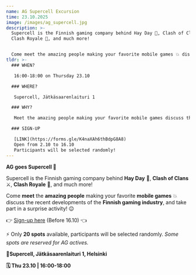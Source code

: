 ```yaml
---
name: AG Supercell Excursion
time: 23.10.2025
image: /images/ag_supercell.jpg
description: >-
  Supercell is the Finnish gaming company behind Hay Day 🐓, Clash of Clans ⚔️,
  Clash Royale 👑, and much more!


  Come meet the amazing people making your favorite mobile games 💥 discuss the recent developments of the Finnish gaming industry, and take part in a surprise activity! 😉
tldr: >-
  ### WHEN?

   16:00-18:00 on Thursday 23.10

  ### WHERE?

   Supercell, Jätkäsaarenlaituri 1

  ### WHY?

   Meet the amazing people making your favorite mobile games discuss the recent developments of the Finnish gaming industry, and take part in a surprise activity!

  ### SIGN-UP

   [LINK](https://forms.gle/K4naXAh6thBdpG8A8)
   Open from 2.10 to 16.10
   Participants will be selected randomly!
---
```

**AG goes Supercell 🏢**



Supercell is the Finnish gaming company behind **Hay Day** 🐓, **Clash of Clans** ⚔️, **Clash Royale** 👑, and much more!



Come **meet** the **amazing people** making your favorite **mobile games** 💥 discuss the recent developments of the **Finnish gaming industry**, and take part in a surprise activity! 😉



👉 [Sign-up here](https://forms.gle/K4naXAh6thBdpG8A8) (Before 16.10) 👈 



⚡️ Only **20 spots** available, participants will be selected randomly. *Some spots are reserved for AG actives.*



**📍Supercell, Jätkäsaarenlaituri 1, Helsinki**

**🗓 Thu 23.10 | 16:00-18:00**

